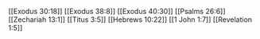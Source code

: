[[Exodus 30:18]]
[[Exodus 38:8]]
[[Exodus 40:30]]
[[Psalms 26:6]]
[[Zechariah 13:1]]
[[Titus 3:5]]
[[Hebrews 10:22]]
[[1 John 1:7]]
[[Revelation 1:5]]

